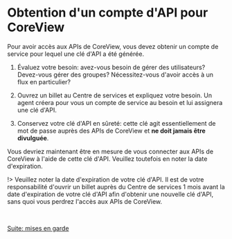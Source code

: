# Obtention d'un compte d'API pour CoreView

Pour avoir accès aux APIs de CoreView, vous devez obtenir un compte de service
pour lequel une clé d'API a été générée.

1. Évaluez votre besoin: avez-vous besoin de gérer des utilisateurs? Devez-vous
   gérer des groupes? Nécessitez-vous d'avoir accès à un flux en particulier?

2. Ouvrez un billet au Centre de services et expliquez votre besoin. Un agent
   créera pour vous un compte de service au besoin et lui assignera une clé
   d'API.

3. Conservez votre clé d'API en sûreté: cette clé agit essentiellement de mot
   de passe auprès des APIs de CoreView et __ne doit jamais être divulguée__.

Vous devriez maintenant être en mesure de vous connecter aux APIs de CoreView
à l'aide de cette clé d'API. Veuillez toutefois en noter la date d'expiration.

!> Veuillez noter la date d'expiration de votre clé d'API. Il est de votre
   responsabilité d'ouvrir un billet auprès du Centre de services 1 mois avant
   la date d'expiration de votre clé d'API afin d'obtenir une nouvelle clé
   d'API, sans quoi vous perdrez l'accès aux APIs de CoreView.

<br>

[Suite: mises en garde](fr/mises-en-garde.md ":class=button")
